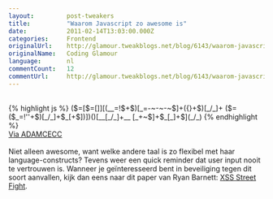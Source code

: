 ```yaml
---
layout:         post-tweakers
title:          "Waarom Javascript zo awesome is"
date:           2011-02-14T13:03:00.000Z
categories:     Frontend
originalUrl:    http://glamour.tweakblogs.net/blog/6143/waarom-javascript-zo-awesome-is.html
originalName:   Coding Glamour
language:       nl
commentCount:   12
commentUrl:     http://glamour.tweakblogs.net/blog/6143/waarom-javascript-zo-awesome-is.html#reacties
---
```


   <p class="article">
  <br>
{% highlight js %}
($=[$=[]][(__=!$+$)[_=-~-~-~$]+({}+$)[_/_]+
($=($_=!''+$)[_/_]+$_[+$])])()[__[_/_]+__
[_+~$]+$_[_]+$](_/_)
{% endhighlight %}
  <br>
<a href="http://adamcecc.blogspot.com/2011/01/javascript.html" rel="external">Via ADAMCECC</a>
  <br>
  <br>Niet alleen awesome, want welke andere taal is zo flexibel met haar language-constructs?
  Tevens weer een quick reminder dat user input nooit te vertrouwen is. Wanneer
  je ge&#xEF;nteresseerd bent in beveiliging tegen dit soort aanvallen, kijk
  dan eens naar dit paper van Ryan Barnett: <a href="https://media.blackhat.com/bh-dc-11/Barnett/BlackHat_DC_2011_Barnett_XSS%20Streetfight-wp.pdf"
  rel="external">XSS Street Fight</a>.</p>
   